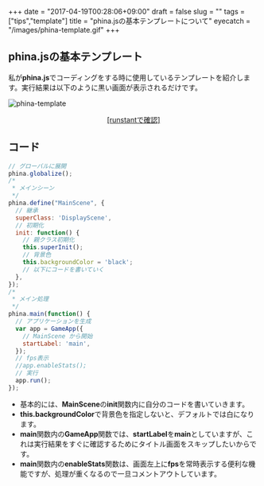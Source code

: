 +++
date = "2017-04-19T00:28:06+09:00"
draft = false
slug = ""
tags = ["tips","template"]
title = "phina.jsの基本テンプレートについて"
eyecatch = "/images/phina-template.gif"
+++

## phina.jsの基本テンプレート

私が**phina.js**でコーディングをする時に使用しているテンプレートを紹介します。実行結果は以下のように黒い画面が表示されるだけです。

![phina-template](/images/phina-template.gif)

<center><a href="http://runstant.com/alkn203/projects/8f0388a4" target="_blank">[runstantで確認]</a></center>

## コード

```js
// グローバルに展開
phina.globalize();
/*
 * メインシーン
 */
phina.define("MainScene", {
  // 継承
  superClass: 'DisplayScene',
  // 初期化
  init: function() {
    // 親クラス初期化
    this.superInit();
    // 背景色
    this.backgroundColor = 'black';
    // 以下にコードを書いていく
  },
});
/*
 * メイン処理
 */
phina.main(function() {
  // アプリケーションを生成
  var app = GameApp({
    // MainScene から開始
    startLabel: 'main',
  });
  // fps表示
  //app.enableStats();
  // 実行
  app.run();
});
```

* 基本的には、**MainScene**の**init**関数内に自分のコードを書いていきます。
* **this.backgroundColor**で背景色を指定しないと、デフォルトでは白になります。
* **main**関数内の**GameApp**関数では、**startLabel**を**main**としていますが、これは実行結果をすぐに確認するためにタイトル画面をスキップしたいからです。
* **main**関数内の**enableStats**関数は、画面左上に**fps**を常時表示する便利な機能ですが、処理が重くなるので一旦コメントアウトしています。
